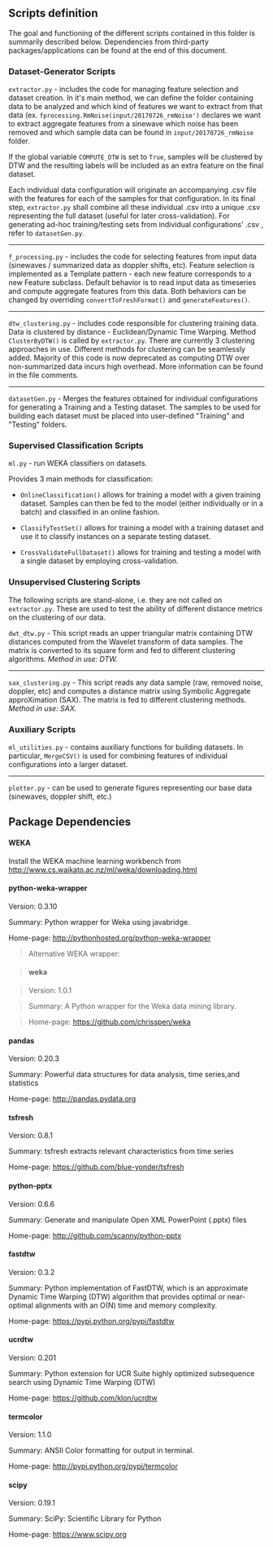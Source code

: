 ## Scripts definition

The goal and functioning of the different scripts contained in this folder is summarily described below. Dependencies from third-party packages/applications can be found at the end of this document.

### Dataset-Generator Scripts

`extractor.py` - includes the code for managing feature selection and dataset creation. In it's main method, we can define the folder containing data to be analyzed and which kind of features we want to extract from that data (ex. `fprocessing.RmNoise(input/20170726_rmNoise')` declares we want to extract aggregate features from a sinewave which noise has been removed and which sample data can be found in `input/20170726_rmNoise` folder.

If the global variable `COMPUTE_DTW` is set to `True`, samples will be clustered by DTW and the resulting labels will be included as an extra feature on the final dataset.

Each individual data configuration will originate an accompanying .csv file with the features for each of the samples for that configuration. In its final step, `extractor.py` shall combine all these individual .csv into a unique .csv representing the full dataset (useful for later cross-validation). For generating ad-hoc training/testing sets from individual configurations' .csv , refer to `datasetGen.py`.

---

`f_processing.py` - includes the code for selecting features from input data (sinewaves / summarized data as doppler shifts, etc). Feature selection is implemented as a Template pattern - each new feature corresponds to a new Feature subclass. Default behavior is to read input data as timeseries and compute aggregate features from this data. Both behaviors can be changed by overriding `convertToFreshFormat()` and `generateFeatures()`.

---

`dtw_clustering.py` - includes code responsible for clustering training data. Data is clustered by distance - Euclidean/Dynamic Time Warping. Method `ClusterByDTW()` is called by `extractor.py`. There are currently 3 clustering approaches in use. Different methods for clustering can be seamlessly added. Majority of this code is now deprecated as computing DTW over non-summarized data incurs high overhead. More information can be found in the file comments.

---

`datasetGen.py` - Merges the features obtained for individual configurations for generating a Training and a Testing dataset. The samples to be used for building each dataset must be placed into user-defined "Training" and "Testing" folders.


### Supervised Classification Scripts

`ml.py` - run WEKA classifiers on datasets.

Provides 3 main methods for classification:

* `OnlineClassification()` allows for training a model with a given training dataset. Samples can then be fed to the model (either individually or in a batch) and classified in an online fashion.

* `ClassifyTestSet()` allows for training a model with a training dataset and use it to classify instances on a separate testing dataset.

* `CrossValidateFullDataset()` allows for training and testing a model with a single dataset by employing cross-validation.


### Unsupervised Clustering Scripts

The following scripts are stand-alone, i.e. they are not called on `extractor.py`. These are used to test the ability of different distance metrics on the clustering of our data.

`dwt_dtw.py` - This script reads an upper triangular matrix containing DTW distances computed from the Wavelet transform of data samples. The matrix is converted to its square form and fed to different clustering algorithms. *Method in use: DTW.*

---

`sax_clustering.py` - This script reads any data sample (raw, removed noise, doppler, etc) and computes a distance matrix using Symbolic Aggregate approXimation (SAX). The matrix is fed to different clustering methods. *Method in use: SAX.*


### Auxiliary Scripts

`ml_utilities.py` - contains auxiliary functions for building datasets. In particular, `MergeCSV()` is used for combining features of individual configurations into a larger dataset.

---

`plotter.py` - can be used to generate figures representing our base data (sinewaves, doppler shift, etc.)


## Package Dependencies

#### WEKA

Install the WEKA machine learning workbench from http://www.cs.waikato.ac.nz/ml/weka/downloading.html

#### python-weka-wrapper

Version: 0.3.10

Summary: Python wrapper for Weka using javabridge.

Home-page: http://pythonhosted.org/python-weka-wrapper

> Alternative WEKA wrapper:

> #### weka

> Version: 1.0.1

> Summary: A Python wrapper for the Weka data mining library.

> Home-page: https://github.com/chrisspen/weka

#### pandas

Version: 0.20.3

Summary: Powerful data structures for data analysis, time series,and statistics

Home-page: http://pandas.pydata.org


#### tsfresh

Version: 0.8.1

Summary: tsfresh extracts relevant characteristics from time series

Home-page: https://github.com/blue-yonder/tsfresh


#### python-pptx

Version: 0.6.6

Summary: Generate and manipulate Open XML PowerPoint (.pptx) files

Home-page: http://github.com/scanny/python-pptx


#### fastdtw

Version: 0.3.2

Summary: Python implementation of FastDTW, which is an approximate Dynamic Time Warping (DTW) algorithm that provides optimal or near-optimal alignments with an O(N) time and memory complexity.

Home-page: https://pypi.python.org/pypi/fastdtw


#### ucrdtw

Version: 0.201

Summary: Python extension for UCR Suite highly optimized subsequence search using Dynamic Time Warping (DTW)

Home-page: https://github.com/klon/ucrdtw


#### termcolor

Version: 1.1.0

Summary: ANSII Color formatting for output in terminal.

Home-page: http://pypi.python.org/pypi/termcolor


#### scipy

Version: 0.19.1

Summary: SciPy: Scientific Library for Python

Home-page: https://www.scipy.org
